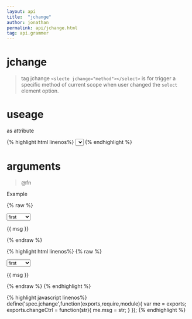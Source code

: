 ```yaml
---
layout: api
title:  "jchange"
author: jonathan
permalink: api/jchange.html
tag: api.grammer
---
```


# jchange

>tag jchange `<slecte jchange="method"></select>` is for trigger a specific method of current
scope when user changed  the `select` element option.


# useage

as attribute


{% highlight html linenos%}
<select
  jchange="fn">
...
</select>
{% endhighlight %}

# arguments

> @fn

Example  


{% raw %}
<div scope="spec.jchange">
  <select jchange="changeCtrl">
    <option value="f">first</option>
    <option value="s">second</option>
  </select>
  <p>{{ msg }}</p>
</div>
{% endraw %}

{% highlight html linenos%}
{% raw %}
<div scope="spec.jchange">
  <select jchange="changeCtrl">
    <option value="f">first</option>
    <option value="s">second</option>
  </select>
  <p>{{ msg }}</p>
</div>
{% endraw %}
{% endhighlight %}

{% highlight javascript linenos%}
define('spec.jchange',function(exports,require,module){
  var me = exports;
  exports.changeCtrl = function(str){
    me.msg = str;
  }
});
{% endhighlight %}
